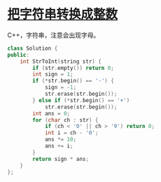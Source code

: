# [把字符串转换成整数](https://www.nowcoder.com/practice/1277c681251b4372bdef344468e4f26e?tpId=13&tqId=11202&rp=3&ru=/ta/coding-interviews&qru=/ta/coding-interviews/question-ranking)

C++，字符串，注意会出现字母。

```cpp
class Solution {
public:
    int StrToInt(string str) {
        if (str.empty()) return 0;
        int sign = 1;
        if (*str.begin() == '-') {
            sign = -1;
            str.erase(str.begin());
        } else if (*str.begin() == '+') 
            str.erase(str.begin());
        int ans = 0;
        for (char ch : str) {
            if (ch < '0' || ch > '9') return 0;
            int i = ch - '0';
            ans *= 10;
            ans += i;
        }
        return sign * ans;
    }
};
```

